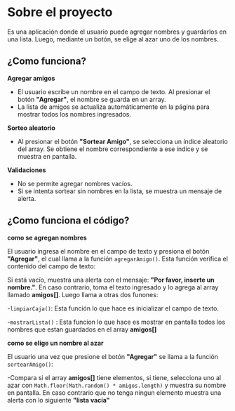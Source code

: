 # Sobre el proyecto #
Es una aplicación donde el usuario puede agregar nombres y guardarlos en una lista. Luego, mediante un botón, se elige al azar uno de los nombres.

## ¿Como funciona? ##

**Agregar amigos**  
   - El usuario escribe un nombre en el campo de texto. Al presionar el botón **"Agregar"**, el nombre se guarda en un array.
   - La lista de amigos se actualiza automáticamente en la página para mostrar todos los nombres ingresados.

**Sorteo aleatorio**  
   - Al presionar el botón **"Sortear Amigo"**, se selecciona un índice aleatorio del array. Se obtiene el nombre correspondiente a ese índice y se muestra en pantalla.

**Validaciones**  
   - No se permite agregar nombres vacíos.
   - Si se intenta sortear sin nombres en la lista, se muestra un mensaje de alerta.

## ¿Como funciona el código? ##
**como se agregan nombres** 

El usuario ingresa el nombre en el campo de texto y presiona el botón **"Agregar"**, el cual llama a la función `agregarAmigo()`. Esta función verifica el contenido del campo de texto:

Si está vacío, muestra una alerta con el mensaje: **"Por favor, inserte un nombre."**. En caso contrario, toma el texto ingresado y lo agrega al array llamado **amigos[]**. Luego llama a otras dos funones: 

-`limpiarCaja()`: Esta función lo que hace es inicializar el campo de texto.

-`mostrarLista()` : Esta funcíon lo que hace es mostrar en pantalla todos los nombres que estan guardados en el array **amigos[]**

**como se elige un nombre al azar**

El usuario una vez que presione el botón **"Agregar"** se llama a la función `sortearAmigo()`: 

-Compara si el array **amigos[]** tiene elementos, si tiene, selecciona uno al azar con `Math.floor(Math.random() * amigos.length)` y muestra su nombre en pantalla. En caso contrario que no tenga ningun elemento muestra una alerta con lo siguiente **"lista vacía"**


